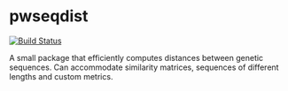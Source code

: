 # pwseqdist

[![Build Status](https://travis-ci.com/kmayerb/pwseqdist.svg?branch=master)](https://travis-ci.com/kmayerb/pwseqdist)

A small package that efficiently computes distances between genetic sequences.
Can accommodate similarity matrices, sequences of different lengths and custom
metrics.
